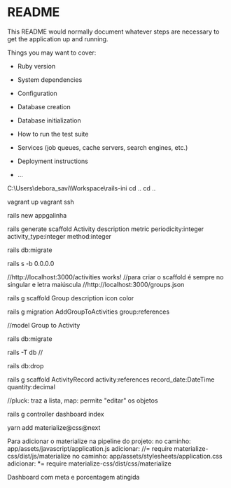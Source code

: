 # README

This README would normally document whatever steps are necessary to get the
application up and running.

Things you may want to cover:

* Ruby version

* System dependencies

* Configuration

* Database creation

* Database initialization

* How to run the test suite

* Services (job queues, cache servers, search engines, etc.)

* Deployment instructions

* ...

C:\Users\debora_savi\Workspace\rails-ini
cd .. 
cd ..

vagrant up
vagrant ssh

rails new appgalinha

rails generate scaffold Activity description metric periodicity:integer activity_type:integer method:integer

rails db:migrate

rails s -b 0.0.0.0

//http://localhost:3000/activities works!
//para criar o scaffold é sempre no singular e letra maiúscula
//http://localhost:3000/groups.json

rails g scaffold Group description icon color

rails g migration AddGroupToActivities group:references

//model Group to Activity 

rails db:migrate

rails -T db //

rails db:drop

rails g scaffold ActivityRecord activity:references record_date:DateTime quantity:decimal

//pluck: traz a lista, map: permite "editar" os objetos

rails g controller dashboard index

yarn add materialize@css@next

Para adicionar o materialize na pipeline do projeto:
no caminho: app/assets/javascript/application.js
adicionar: //= require materialize-css/dist/js/materialize
no caminho: app/assets/stylesheets/application.css
adicionar: *= require materialize-css/dist/css/materialize


Dashboard com meta e porcentagem atingida